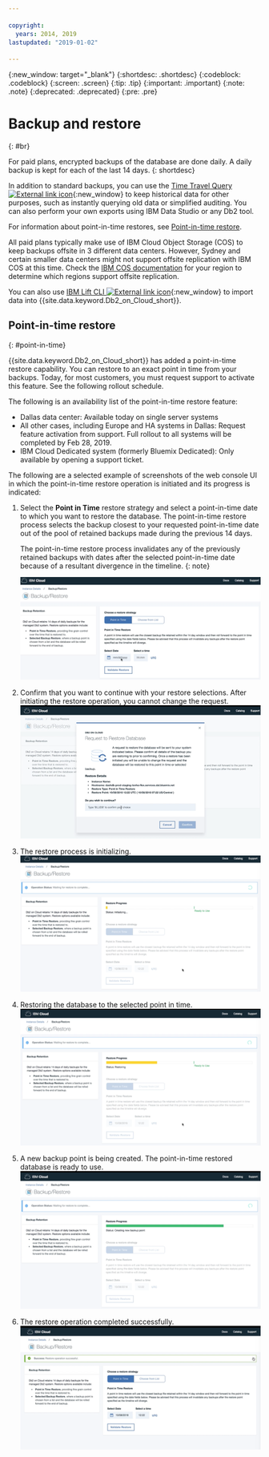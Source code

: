 ```yaml
---

copyright:
  years: 2014, 2019
lastupdated: "2019-01-02"

---
```


<!-- Attribute definitions --> 
{:new_window: target="_blank"}
{:shortdesc: .shortdesc}
{:codeblock: .codeblock}
{:screen: .screen}
{:tip: .tip}
{:important: .important}
{:note: .note}
{:deprecated: .deprecated}
{:pre: .pre}

# Backup and restore
{: #br}

For paid plans, encrypted backups of the database are done daily. A daily backup is kept for each of the last 14 days.
{: shortdesc}

In addition to standard backups, you can use the [Time Travel Query ![External link icon](../../icons/launch-glyph.svg "External link icon")](https://developer.ibm.com/answers/questions/426878/how-do-i-use-time-travel-query-in-db2-or-db2-on-cl.html){:new_window} to keep historical data for other purposes, such as instantly querying old data or simplified auditing. You can also perform your own exports using IBM Data Studio or any Db2 tool.
 
For information about point-in-time restores, see [Point-in-time restore](#point-in-time).

All paid plans typically make use of IBM Cloud Object Storage (COS) to keep backups offsite in 3 different data centers. However, Sydney and certain smaller data centers might not support offsite replication with IBM COS at this time. Check the [IBM COS documentation](/docs/services/cloud-object-storage/basics/endpoints.html#select-regions-and-endpoints) for your region to determine which regions support offsite replication.

<!-- Retained backups are used by IBM for system recovery purposes in the event of a disaster or system loss. Use the [Time Travel Query ![External link icon](../../icons/launch-glyph.svg "External link icon")](https://developer.ibm.com/answers/questions/426878/how-do-i-use-time-travel-query-in-db2-or-db2-on-cl.html){:new_window} to keep historical data for your own purposes. In addition, you can also perform your own exports using IBM Data Studio or any Db2 tool. -->

<!-- To store your backups offsite at a remote storage site, make a request to IBM Support. -->

You can also use [IBM Lift CLI ![External link icon](../../icons/launch-glyph.svg "External link icon")](https://lift.ng.bluemix.net/){:new_window} to import data into {{site.data.keyword.Db2_on_Cloud_short}}.

## Point-in-time restore
{: #point-in-time}

{{site.data.keyword.Db2_on_Cloud_short}} has added a point-in-time restore capability. You can restore to an exact point in time from your backups. Today, for most customers, you must request support to activate this feature. See the following rollout schedule.

The following is an availability list of the point-in-time restore feature:
- Dallas data center: Available today on single server systems
- All other cases, including Europe and HA systems in Dallas: Request feature activation from support. Full rollout to all systems will be completed by Feb 28, 2019.
- IBM Cloud Dedicated system (formerly Bluemix Dedicated): Only available by opening a support ticket.

The following are a selected example of screenshots of the web console UI in which the point-in-time restore operation is initiated and its progress is indicated:

1. Select the **Point in Time** restore strategy and select a point-in-time date to which you want to restore the database. The point-in-time restore process selects the backup closest to your requested point-in-time date out of the pool of retained backups made during the previous 14 days. 

   The point-in-time restore process invalidates any of the previously retained backups with dates after the selected point-in-time date because of a resultant divergence in the timeline.
   {: note}

   ![View of the highlighted selection of the point-in-time restore strategy](images/pit_restore_1.png)

2. Confirm that you want to continue with your restore selections. After initiating the restore operation, you cannot change the request.  
![View of the point-in-time restore confirmation dialog](images/pit_restore_2.png)

3. The restore process is initializing. 
![View of the point-in-time restore initialization](images/pit_restore_3.png)

4. Restoring the database to the selected point in time.
![View of the progress of the point-in-time restore](images/pit_restore_4.png)

5. A new backup point is being created. The point-in-time restored database is ready to use.
![View of the creation of the new backup point](images/pit_restore_5.png)

6. The restore operation completed successfully.
![View of the successful completion of the restore operation](images/pit_restore_6.png)

